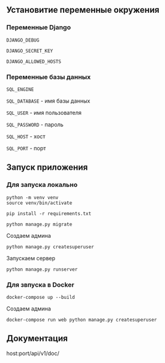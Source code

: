 ## Установитие переменные окружения
### Переменные Django
`DJANGO_DEBUG`

`DJANGO_SECRET_KEY` 

`DJANGO_ALLOWED_HOSTS`
### Переменные базы данных
`SQL_ENGINE`

`SQL_DATABASE` - имя базы данных

`SQL_USER` - имя пользователя

`SQL_PASSWORD` - пароль

`SQL_HOST` - хост

`SQL_PORT` - порт
## Запуск приложения
### Для запуска локально
```
python -m venv venv
source venv/bin/activate

pip install -r requirements.txt

python manage.py migrate
```
Создаем админа
```
python manage.py createsuperuser
```
Запускаем сервер
```
python manage.py runserver
```
### Для звпуска в Docker
```
docker-compose up --build
```
Создаем админа
```
docker-compose run web python manage.py createsuperuser
```
## Документация
host:port/api/v1/doc/